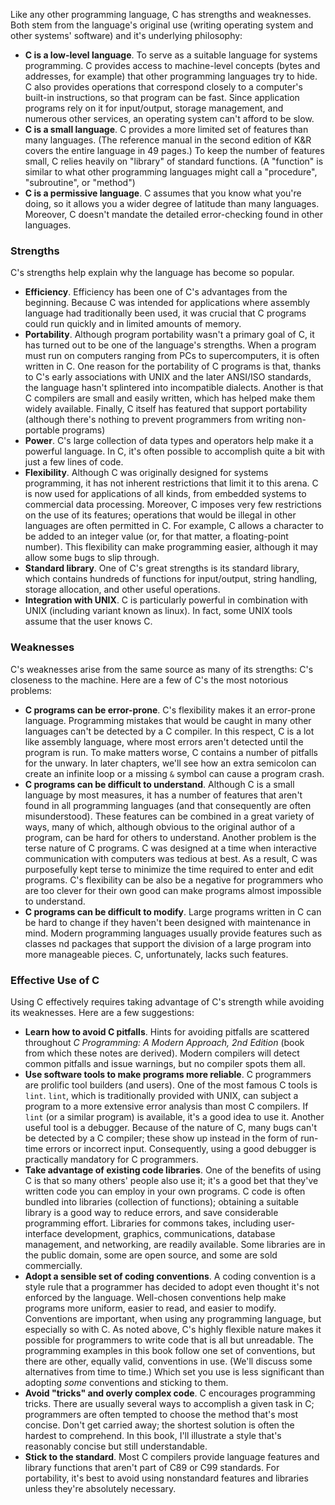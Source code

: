 Like any other programming language, C has strengths and weaknesses. Both stem from the language's original use
(writing operating system and other systems' software) and it's underlying philosophy:

* **C is a low-level language**. To serve as a suitable language for systems programming. C provides access to
  machine-level concepts (bytes and addresses, for example) that other programming languages try to hide. C also
  provides operations that correspond closely to a computer's built-in instructions, so that program can be fast.
  Since application programs rely on it for input/output, storage management, and numerous other services, an
  operating system can't afford to be slow.
* **C is a small language**. C provides a more limited set of features than many languages. (The reference manual
  in the second edition of K&R covers the entire language in 49 pages.) To keep the number of features small, C
  relies heavily on "library" of standard functions. (A "function" is similar to what other programming languages
  might call a "procedure", "subroutine", or "method")
* **C is a permissive language**. C assumes that you know what you're doing, so it allows you a wider degree of
  latitude than many languages. Moreover, C doesn't mandate the detailed error-checking found in other languages.

### Strengths

C's strengths help explain why the language has become so popular.

* **Efficiency**. Efficiency has been one of C's advantages from the beginning. Because C was intended for
  applications where assembly language had traditionally been used, it was crucial that C programs could run
  quickly and in limited amounts of memory.
* **Portability**. Although program portability wasn't a primary goal of C, it has turned out to be one of the
  language's strengths. When a program must run on computers ranging from PCs to supercomputers, it is often
  written in C. One reason for the portability of C programs is that, thanks to C's early associations with UNIX
  and the later ANSI/ISO standards, the language hasn't splintered into incompatible dialects. Another is that C
  compilers are small and easily written, which has helped make them widely available. Finally,  C itself has
  featured that support portability (although there's nothing to prevent programmers from writing non-portable
  programs)
* **Power**. C's large collection of data types and operators help make it a powerful language. In C, it's often
  possible to accomplish quite a bit with just a few lines of code.
* **Flexibility**. Although C was originally designed for systems programming, it has not inherent restrictions
  that limit it to this arena. C is now used for applications of all kinds, from embedded systems to commercial
  data processing. Moreover, C imposes very few restrictions on the use of its features; operations that would be
  illegal in other languages are often permitted in C. For example, C allows a character to be added to an integer
  value (or, for that matter, a floating-point number). This flexibility can make programming easier, although
  it may allow some bugs to slip through.
* **Standard library**. One of C's great strengths is its standard library, which contains hundreds of functions
  for input/output, string handling, storage allocation, and other useful operations.
* **Integration with UNIX**. C is particularly powerful in combination with UNIX (including variant known as linux).
  In fact, some UNIX tools assume that the user knows C.

### Weaknesses

C's weaknesses arise from the same source as many of its strengths: C's closeness to the machine. Here are a few
of C's the most notorious problems:

* **C programs can be error-prone**. C's flexibility makes it an error-prone language. Programming mistakes that 
  would be caught in many other languages can't be detected by a C compiler. In this respect, C is a lot like assembly
  language, where most errors aren't detected until the program is run. To make matters worse, C contains a number of 
  pitfalls for the unwary. In later chapters, we'll see how an extra semicolon can create an infinite loop or a missing 
  `&` symbol can cause a program crash. 
* **C programs can be difficult to understand**. Although C is a small language by most measures, it has a number of
  features that aren't found in all programming languages (and that consequently are often misunderstood). These
  features can be combined in a great variety of ways, many of which, although obvious to the original author of a 
  program, can be hard for others to understand. Another problem is the terse nature of C programs. C was designed at a 
  time when interactive communication with computers was tedious at best. As a result, C was purposefully kept terse 
  to minimize the time required to enter and edit programs. C's flexibility can be also be a negative for programmers
  who are too clever for their own good can make programs almost impossible to understand. 
* **C programs can be difficult to modify**. Large programs written in C can be hard to change if they haven't been 
  designed with maintenance in mind. Modern programming languages usually provide features such as classes nd packages 
  that support the division of a large program into more manageable pieces. C, unfortunately, lacks such features. 

### Effective Use of C

Using C effectively requires taking advantage of C's strength while avoiding its weaknesses. Here are a few suggestions:

* **Learn how to avoid C pitfalls**. Hints for avoiding pitfalls are scattered throughout _C Programming: A Modern
  Approach, 2nd Edition_ (book from which these notes are derived). Modern compilers will detect common pitfalls and
  issue warnings, but no compiler spots them all. 
* **Use software tools to make programs more reliable**. C programmers are prolific tool builders (and users). One of 
  the most famous C tools is `lint`. `lint`, which is traditionally provided with UNIX, can subject a program to a more
  extensive error analysis than most C compilers. If `lint` (or a similar program) is available, it's a good idea to use
  it. Another useful tool is a debugger. Because of the nature of C, many bugs can't be detected by a C compiler; these 
  show up instead in the form of run-time errors or incorrect input. Consequently, using a good debugger is practically 
  mandatory for C programmers. 
* **Take advantage of existing code libraries**. One of the benefits of using C is that so many others' people also use 
  it; it's a good bet that they've written code you can employ in your own programs. C code is often bundled into
  libraries (collection of functions); obtaining a suitable library is a good way to reduce errors, and save 
  considerable programming effort. Libraries for commons takes, including user-interface development, graphics, 
  communications, database management, and networking, are readily available. Some libraries are in the public domain, 
  some are open source, and some are sold commercially. 
* **Adopt a sensible set of coding conventions**. A coding convention is a style rule that a programmer has decided to
  adopt even thought it's not enforced by the language. Well-chosen conventions help make programs more uniform, easier
  to read, and easier to modify. Conventions are important, when using any programming language, but especially so with
  C. As noted above, C's highly flexible nature makes it possible for programmers to write code that is all but 
  unreadable. The programming examples in this book follow one set of conventions, but there are other, equally valid, 
  conventions in use. (We'll discuss some alternatives from time to time.) Which set you use is less significant 
  than adopting _some_ conventions and sticking to them.
* **Avoid "tricks" and overly complex code**. C encourages programming tricks. There are usually several ways to
  accomplish a given task in C; programmers are often tempted to choose the method that's most concise. Don't get
  carried away; the shortest solution is often the hardest to comprehend. In this book, I'll illustrate a style that's
  reasonably concise but still understandable. 
* **Stick to the standard**. Most C compilers provide language features and library functions that aren't part of C89 or
  C99 standards. For portability, it's best to avoid using nonstandard features and libraries unless they're absolutely 
  necessary. 